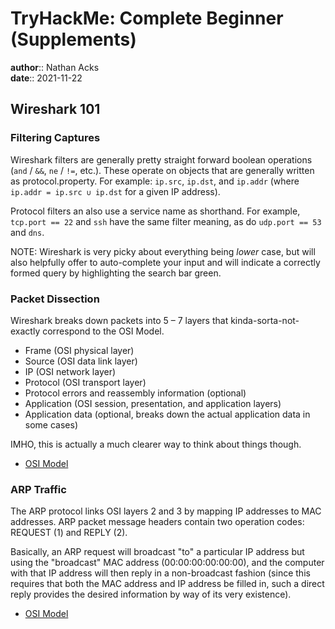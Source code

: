 # TryHackMe: Complete Beginner (Supplements)

**author**:: Nathan Acks  
**date**:: 2021-11-22

## Wireshark 101

### Filtering Captures

Wireshark filters are generally pretty straight forward boolean operations (`and` / `&&`, `ne` / `!=`, etc.). These operate on objects that are generally written as protocol.property. For example: `ip.src`, `ip.dst`, and `ip.addr` (where `ip.addr = ip.src ∪ ip.dst` for a given IP address).

Protocol filters an also use a service name as shorthand. For example, `tcp.port == 22` and `ssh` have the same filter meaning, as do `udp.port == 53` and `dns`.

NOTE: Wireshark is very picky about everything being *lower* case, but will also helpfully offer to auto-complete your input and will indicate a correctly formed query by highlighting the search bar green.

### Packet Dissection

Wireshark breaks down packets into 5 – 7 layers that kinda-sorta-not-exactly correspond to the OSI Model.

* Frame (OSI physical layer)
* Source (OSI data link layer)
* IP (OSI network layer)
* Protocol (OSI transport layer)
* Protocol errors and reassembly information (optional)
* Application (OSI session, presentation, and application layers)
* Application data (optional, breaks down the actual application data in some cases)

IMHO, this is actually a much clearer way to think about things though.

* [OSI Model](../notes/osi-model.md)

### ARP Traffic

The ARP protocol links OSI layers 2 and 3 by mapping IP addresses to MAC addresses. ARP packet message headers contain two operation codes: REQUEST (1) and REPLY (2).

Basically, an ARP request will broadcast "to" a particular IP address but using the "broadcast" MAC address (00:00:00:00:00:00), and the computer with that IP address will then reply in a non-broadcast fashion (since this requires that both the MAC address and IP address be filled in, such a direct reply provides the desired information by way of its very existence).

* [OSI Model](../notes/osi-model.md)
